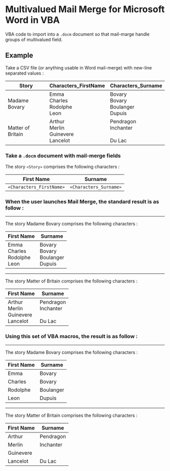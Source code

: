 # Multivalued Mail Merge for Microsoft Word in VBA

VBA code to import into a `.docm` document so that mail-marge handle groups of multivalued field.

## Example

Take a CSV file (or anything usable in Word mail-merge) with new-line separated values :

| Story              | Characters_FirstName                      | Characters_Surname                      |
|--------------------|-------------------------------------------|-----------------------------------------|
| Madame Bovary      | Emma<br>Charles<br>Rodolphe<br>Leon       | Bovary<br>Bovary<br>Boulanger<br>Dupuis |
| Matter of Britain  | Arthur<br>Merlin<br>Guinevere<br>Lancelot | Pendragon<br>Inchanter<br><br>Du Lac    |

### Take a `.docm` document with mail-merge fields

The story `«Story»` comprises the following characters :

| First Name               | Surname                | 
|--------------------------|------------------------|
| `«Characters_FirstName»` | `«Characters_Surname»` |

### When the user launches Mail Merge, the standard result is as follow :
---------------

The story Madame Bovary comprises the following characters :

| First Name                          | Surname                                 | 
|-------------------------------------|-----------------------------------------|
| Emma<br>Charles<br>Rodolphe<br>Leon | Bovary<br>Bovary<br>Boulanger<br>Dupuis |

---------------

The story Matter of Britain comprises the following characters :

| First Name                                      | Surname                              | 
|-------------------------------------------------|--------------------------------------|
| Arthur<br>Merlin<br>Guinevere<br>Lancelot       | Pendragon<br>Inchanter<br><br>Du Lac |


### Using this set of VBA macros, the result is as follow :
---------------

The story Madame Bovary comprises the following characters :

| First Name | Surname   | 
|------------|-----------|
| Emma       | Bovary    |
| Charles    | Bovary    |
| Rodolphe   | Boulanger |
| Leon       | Dupuis    |

---------------

The story Matter of Britain comprises the following characters :

| First Name | Surname   | 
|------------|-----------|
| Arthur     | Pendragon |
| Merlin     | Inchanter |
| Guinevere  |           |
| Lancelot   | Du Lac    |
